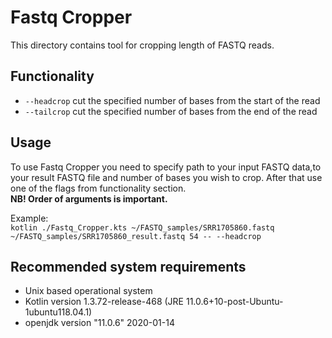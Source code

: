 # Fastq Cropper

This directory contains tool for cropping length of FASTQ reads.

## Functionality

- ```--headcrop``` cut the specified number of bases from the start of the read
- ```--tailcrop``` cut the specified number of bases from the end of the read

## Usage

To use Fastq Cropper you need to specify path to your input FASTQ data,to your result FASTQ file and number of bases you wish to crop. After that use one of the flags from functionality section.  
<strong>NB! Order of arguments is important.</strong>

Example:  
``` kotlin ./Fastq_Cropper.kts ~/FASTQ_samples/SRR1705860.fastq ~/FASTQ_samples/SRR1705860_result.fastq 54 -- --headcrop ```

## Recommended system requirements
- Unix based operational system
- Kotlin version 1.3.72-release-468 (JRE 11.0.6+10-post-Ubuntu-1ubuntu118.04.1)
- openjdk version "11.0.6" 2020-01-14
